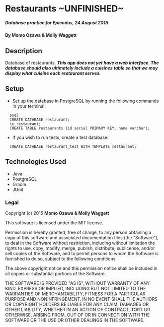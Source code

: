 # Restaurants ~UNFINISHED~

##### _Database practice for Epicodus, 24 August 2015_

#### By **Momo Ozawa & Molly Waggett**

## Description

Database of restaurants. _**This app does not yet have a web interface. The database should also ultimately include a cuisines table so that we may display what cuisine each restaurant serves.**_

## Setup

* Set up the database in PostgreSQL by running the following commands in your terminal:
```
  psql
  CREATE DATABASE restaurant;
  \c restaurant;
  CREATE TABLE restaurants (id serial PRIMARY KEY, name varchar);
```
* If you wish to run tests, create a test database:
```
  CREATE DATABASE restaurant_test WITH TEMPLATE restaurant;
```

## Technologies Used

* Java
* PostgreSQL
* Gradle
* JUnit

### Legal

Copyright (c) 2015 **Momo Ozawa & Molly Waggett**

This software is licensed under the MIT license.

Permission is hereby granted, free of charge, to any person obtaining a copy
of this software and associated documentation files (the "Software"), to deal
in the Software without restriction, including without limitation the rights
to use, copy, modify, merge, publish, distribute, sublicense, and/or sell
copies of the Software, and to permit persons to whom the Software is
furnished to do so, subject to the following conditions:

The above copyright notice and this permission notice shall be included in
all copies or substantial portions of the Software.

THE SOFTWARE IS PROVIDED "AS IS", WITHOUT WARRANTY OF ANY KIND, EXPRESS OR
IMPLIED, INCLUDING BUT NOT LIMITED TO THE WARRANTIES OF MERCHANTABILITY,
FITNESS FOR A PARTICULAR PURPOSE AND NONINFRINGEMENT. IN NO EVENT SHALL THE
AUTHORS OR COPYRIGHT HOLDERS BE LIABLE FOR ANY CLAIM, DAMAGES OR OTHER
LIABILITY, WHETHER IN AN ACTION OF CONTRACT, TORT OR OTHERWISE, ARISING FROM,
OUT OF OR IN CONNECTION WITH THE SOFTWARE OR THE USE OR OTHER DEALINGS IN
THE SOFTWARE.
